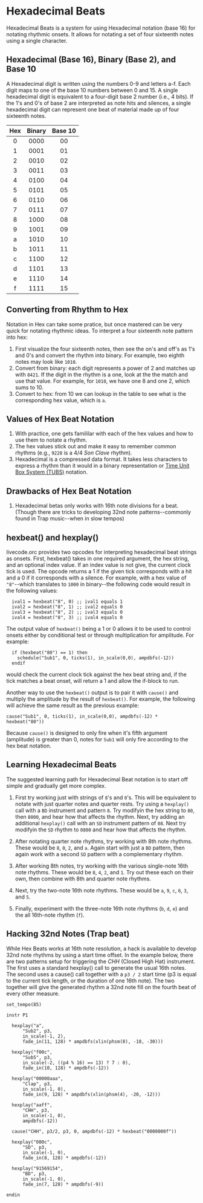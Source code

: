 # Hexadecimal Beats

Hexadecimal Beats is a system for using Hexadecimal notation (base 16) for notating rhythmic onsets. It allows for notating a set of four sixteenth notes using a single character.  

## Hexadecimal (Base 16), Binary (Base 2), and Base 10

A Hexadecimal digit is written using the numbers 0-9 and letters a-f. Each digit maps to one of the base 10 numbers between 0 and 15. A single hexadecimal digit is equivalent to a four-digit base 2 number (i.e., 4 bits). If the 1's and 0's of base 2 are interpreted as note hits and silences, a single hexadecimal digit can represent one beat of material made up of four sixteenth notes.  

| Hex | Binary | Base 10 | 
|:--:|:--:|:--:|
|0 | 0000 | 00 | 
|1 | 0001 | 01 | 
|2 | 0010 | 02 | 
|3 | 0011 | 03 | 
|4 | 0100 | 04 | 
|5 | 0101 | 05 | 
|6 | 0110 | 06 | 
|7 | 0111 | 07 | 
|8 | 1000 | 08 | 
|9 | 1001 | 09 | 
|a | 1010 | 10 | 
|b | 1011 | 11 | 
|c | 1100 | 12 | 
|d | 1101 | 13 | 
|e | 1110 | 14 | 
|f | 1111 | 15 | 

## Converting from Rhythm to Hex

Notation in Hex can take some pratice, but once mastered can be very quick for notating rhythmic ideas.  To interpret a four sixteenth note pattern into hex:

1. First visualize the four sixteenth notes, then see the on's and off's as 1's and 0's and convert the rhythm into binary. For example, two eighth notes may look like `1010`.  
2. Convert from binary: each digit represents a power of 2 and matches up with `8421`. If the digit in the rhythm is a one, look at the the match and use that value. For example, for `1010`, we have one 8 and one 2, which sums to 10.  
3. Convert to hex: from 10 we can lookup in the table to see what is the corresponding hex value, which is `a`.    

## Values of Hex Beat Notation

1. With practice, one gets famililar with each of the hex values and how to use them to notate a rhythm. 
2. The hex values stick out and make it easy to remember common rhythms (e.g., `9228` is a 4/4 _Son Clave_ rhythm). 
3. Hexadecimal is a compressed data format. It takes less characters to express a rhythm than it would in a binary representation or [Time Unit Box System (TUBS)](https://en.wikipedia.org/wiki/Time_unit_box_system) notation.

## Drawbacks of Hex Beat Notation

1. Hexadecimal betas only works with 16th note divisions for a beat. (Though there are tricks to developing 32nd note patterns--commonly found in Trap music--when in slow tempos)

## hexbeat() and hexplay()

livecode.orc provides two opcodes for interpreting hexadecimal beat strings as onsets. First, hexbeat() takes in one required argument, the hex string, and an optional index value.  If an index value is not give, the current clock tick is used. The opcode returns a 1 if the given tick corresponds with a hit and a 0 if it corresponds with a silence. For example, with a hex value of `"8"`--which translates to `1000` in binary--the following code would result in the following values:

```csound
  ival1 = hexbeat("8", 0) ;; ival1 equals 1
  ival2 = hexbeat("8", 1) ;; ival2 equals 0
  ival3 = hexbeat("8", 2) ;; ival3 equals 0
  ival4 = hexbeat("8", 3) ;; ival4 equals 0
```

The output value of `hexbeat()` being a 1 or 0 allows it to be used to control onsets either by conditional test or through multiplication for amplitude.  For example:

```csound
  if (hexbeat("80") == 1) then
    schedule("Sub1", 0, ticks(1), in_scale(0,0), ampdbfs(-12))
  endif
```

would check the current clock tick against the hex beat string and, if the tick matches a beat onset, will return a 1 and allow the if-block to run.  

Another way to use the `hexbeat()` output is to pair it with `cause()` and multiply the amplitude by the result of `hexbeat()`. For example, the following will achieve the same result as the previous example: 

```csound
cause("Sub1", 0, ticks(1), in_scale(0,0), ampdbfs(-12) * hexbeat("80"))
```

Because `cause()` is designed to only fire when it's fifth argument (amplitude) is greater than 0, notes for `Sub1` will only fire according to the hex beat notation.

## Learning Hexadecimal Beats 

The suggested learning path for Hexadecimal Beat notation is to start off simple and gradually get more complex. 

1. First try working just with strings of `8`'s and `0`'s. This will be equivalent to notate with just quarter notes and quarter rests.  Try using a `hexplay()` call with a `BD` instrument and pattern `8`. Try modifyin the hex string to `80`, then `8000`, and hear how that affects the rhythm.  Next, try adding an additional `hexplay()` call with an `SD` instrument pattern of `08`.  Next try modifyin the `SD` rhythm to `0800` and hear how that affects the rhythm.

2. After notating quarter note rhythms, try working with 8th note rhythms.  These would be `8`, `0`, `2`, and `a`. Again start with just a `BD` pattern, then again work with a second `SD` pattern with a complementary rhythm.

3. After working 8th notes, try working with the various single-note 16th note rhythms.  These would be `8`, `4`, `2`, and `1`.  Try out these each on their own, then combine with 8th and quarter note rhythms.

4. Next, try the two-note 16th note rhythms. These would be `a`, `9`, `c`, `6`, `3`, and `5`. 

5. Finally, experiment with the three-note 16th note rhythms (`b`, `d`, `e`) and the all 16th-note rhythm (`f`). 


## Hacking 32nd Notes (Trap beat)

While Hex Beats works at 16th note resolution, a hack is available to develop 32nd note rhythms by using a start time offset.  In the example below, there are two patterns setup for triggering the _CHH_ (Closed High Hat) instrument. The first uses a standard hexplay() call to generate the usual 16th notes.  The second uses a cause() call together with a `p3 / 2` start time (p3 is equal to the current tick length, or the duration of one 16th note). The two together will give the generated rhythm a 32nd note fill on the fourth beat of every other measure. 

```csound
set_tempo(85)

instr P1
  
  hexplay("a",
      "Sub2", p3,
      in_scale(-1, 2),
      fade_in(11, 128) * ampdbfs(xlin(phsm(8), -18, -30)))

  hexplay("f00c",
      "Sub5", p3,
      in_scale(-2, ((p4 % 16) == 13) ? 7 : 0),
      fade_in(10, 128) * ampdbfs(-12))
  
  hexplay("00000aaa",
      "Clap", p3,
      in_scale(-1, 0),
      fade_in(9, 128) * ampdbfs(xlin(phsm(4), -20, -12)))

  hexplay("aaff",
      "CHH", p3,
      in_scale(-1, 0),
      ampdbfs(-12))

  cause("CHH", p3/2, p3, 0, ampdbfs(-12) * hexbeat("0000000f"))

  hexplay("080c",
      "SD", p3,
      in_scale(-1, 0),
      fade_in(8, 128) * ampdbfs(-12))

  hexplay("91569154",
      "BD", p3,
      in_scale(-1, 0),
      fade_in(7, 128) * ampdbfs(-9))

endin
```